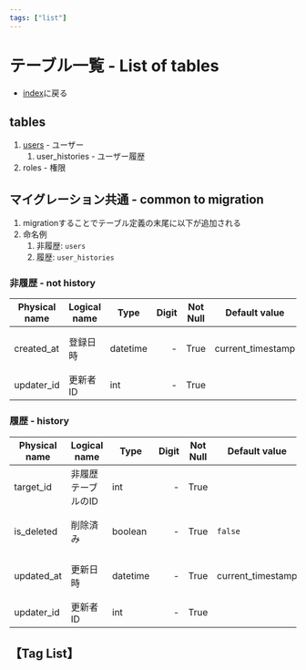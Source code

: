 ```yaml
---
tags: ["list"]
---
```

# テーブル一覧 - List of tables
- [index](/)に戻る

## tables
1. [users](tables/users.md) - ユーザー
    1. user_histories - ユーザー履歴
1. roles - 権限

## マイグレーション共通 - common to migration
1. migrationすることでテーブル定義の末尾に以下が追加される
1. 命名例
    1. 非履歴: `users`
    1. 履歴: `user_histories`

### 非履歴 - not history
| Physical name | Logical name | Type     | Digit | Not Null | Default value     | Description              |
| ------------- | ------------ | -------- | ----: | :------: | ----------------- | ------------------------ |
| created_at    | 登録日時     | datetime |     - |   True   | current_timestamp | insert時のみセットされる |
| updater_id    | 更新者ID     | int      |     - |   True   |                   | user_id                  |

### 履歴 - history
| Physical name | Logical name       | Type     | Digit | Not Null | Default value     | Description                     |
| ------------- | ------------------ | -------- | ----: | :------: | ----------------- | ------------------------------- |
| target_id     | 非履歴テーブルのID | int      |     - |   True   |                   |                                 |
| is_deleted    | 削除済み           | boolean  |     - |   True   | `false`           | 非履歴を削除したときのみ `true` |
| updated_at    | 更新日時           | datetime |     - |   True   | current_timestamp | insert時のみセットされる        |
| updater_id    | 更新者ID           | int      |     - |   True   |                   | user_id                         |


## 【Tag List】
<TagList />
